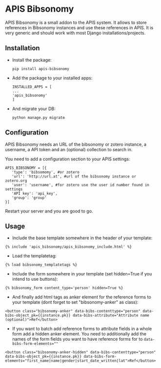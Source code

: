 # APIS Bibsonomy

APIS Bibsonomy is a small addon to the APIS system. It allows to store references in Bibsonomy instances and use these references in APIS.
It is very generic and should work with most Django installations/projects.

## Installation

- Install the package:

  `pip install apis-bibsonomy`

- Add the package to your installed apps:

  ```
  INSTALLED_APPS = [
  ...
  'apis_bibsonomy'
  ]
  ```

- And migrate your DB:

  `python manage.py migrate`

## Configuration


APIS Bibsonomy needs an URL of the bibsonomy or zotero instance, a username, a API token and an (optional) collection to search in.

You need to add a configuration section to your APIS settings:

```
APIS_BIBSONOMY = [{
   'type': 'bibsomomy', #or zotero
   'url': 'http://url.at', #url of the bibsonomy instance or zotero.org
   'user': 'username', #for zotero use the user id number found in settings
   'API key': 'api_key',
   'group': 'group'
}]
```

Restart your server and you are good to go.


## Usage


- Include the base template somewhere in the header of your template:

`{% include 'apis_bibsonomy/apis_bibsonomy_include.html' %}`

- Load the templatetag:

`{% load bibsonomy_templatetags %}`

- Include the form somewhere in your template (set hidden=True if you intend to use buttons):

`{% bibsonomy_form content_type='person' hidden=True %}`

- And finally add html tags as anker element for the reference forms to your template (dont forget to set "bibsonomy-anker" as class):

`<button class="bibsonomy-anker" data-bibs-contenttype="person" data-bibs-object_pk={{instance.pk}} data-bibs-attribute="Attribute name (optional)">Ref</button>`

- If you want to batch add reference forms to attribute fields in a whole form add a hidden anker element. You need to additionally add the names of the form fields you want to have reference forms for to `data-bibs-form-elements=""`

`<button class="bibsonomy-anker-hidden" data-bibs-contenttype="person" data-bibs-object_pk={{instance.pk}} data-bibs-form-elements="first_name|name|gender|start_date_written|lat">Ref</button>`


